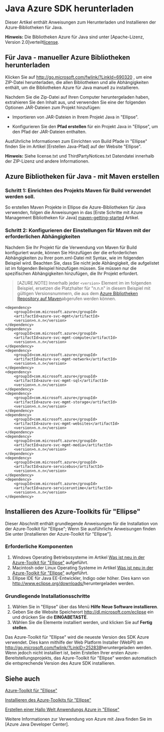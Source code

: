 <properties 
    pageTitle="Java Azure SDK herunterladen" 
    description="Erfahren Sie, wie dem Azure SDK für Java, mit der Azure-Toolkit für Ellipse für Maven Projekte und grundlegende Installationsschritte vorgesehenen Beispielcode herunterladen." 
    services="" 
    documentationCenter="java" 
    authors="rmcmurray" 
    manager="wpickett" 
    editor=""/>

<tags 
    ms.service="multiple" 
    ms.workload="na" 
    ms.tgt_pltfrm="multiple" 
    ms.devlang="Java" 
    ms.topic="article" 
    ms.date="08/11/2016" 
    ms.author="robmcm"/>

# <a name="download-the-azure-sdk-for-java"></a>Java Azure SDK herunterladen

Dieser Artikel enthält Anweisungen zum Herunterladen und Installieren der Azure-Bibliotheken für Java.

**Hinweis:** Die Bibliotheken Azure für Java sind unter [Apache-Lizenz, Version 2.0]verteilt[license].

## <a name="azure-libraries-for-java---manual-download"></a>Für Java - manueller Azure Bibliotheken herunterladen

Klicken Sie auf <http://go.microsoft.com/fwlink/?LinkId=690320> , um eine ZIP-Datei herunterladen, die allen Bibliotheken und alle Abhängigkeiten enthält, um die Bibliotheken Azure für Java manuell zu installieren.

Nachdem Sie die Zip-Datei auf Ihren Computer heruntergeladen haben, extrahieren Sie den Inhalt aus, und verwenden Sie eine der folgenden Optionen JAR-Dateien zum Projekt hinzufügen:

* Importieren von JAR-Dateien in Ihrem Projekt Java in "Ellipse".

* Konfigurieren Sie den **Pfad erstellen** für ein Projekt Java in "Ellipse", um den Pfad der JAR-Dateien enthalten.

Ausführliche Informationen zum Einrichten von Build Pfade in "Ellipse" finden Sie im Artikel [Erstellen Java-Pfad] auf der Website "Ellipse".

**Hinweis:** Siehe license.txt und ThirdPartyNotices.txt Datendatei innerhalb der ZIP-Lizenz und andere Informationen.

## <a name="azure-libraries-for-java---building-with-maven"></a>Azure Bibliotheken für Java - mit Maven erstellen

### <a name="step-1---set-up-your-project-to-use-maven-for-build"></a>Schritt 1: Einrichten des Projekts Maven für Build verwendet werden soll.

So erstellen Maven Projekte in Ellipse die Azure-Bibliotheken für Java verwenden, folgen die Anweisungen in das [Erste Schritte mit Azure Management Bibliotheken für Java] [ maven-getting-started] Artikel. 

### <a name="step-2---configure-your-maven-settings-with-the-requisite-dependencies"></a>Schritt 2: Konfigurieren der Einstellungen für Maven mit der erforderlichen Abhängigkeiten

Nachdem Sie Ihr Projekt für die Verwendung von Maven für Build konfiguriert wurde, können Sie Hinzufügen der die erforderlichen Abhängigkeiten zu Ihrer pom.xml-Datei mit Syntax, wie im folgenden Beispiel wird. Beachten Sie, dass Sie nicht jede Abhängigkeit, die aufgelistet ist im folgenden Beispiel hinzufügen müssen. Sie müssen nur die spezifischen Abhängigkeiten hinzufügen, die Ihr Projekt erfordert.

> [AZURE.NOTE] Innerhalb jeder `<version>` Element im im folgenden Beispiel, ersetzen die Platzhalter für "n.n.n" in diesem Beispiel mit gültigen Versionsnummern, die aus dem [Azure Bibliotheken Repository auf Maven]abgerufen werden können.

    <dependency>
        <groupId>com.microsoft.azure</groupId>
        <artifactId>azure-svc-mgmt</artifactId>
        <version>n.n.n</version>
    </dependency>
    <dependency>
        <groupId>com.microsoft.azure</groupId>
        <artifactId>azure-svc-mgmt-compute</artifactId>
        <version>n.n.n</version>
    </dependency>
    <dependency>
        <groupId>com.microsoft.azure</groupId>
        <artifactId>azure-svc-mgmt-network</artifactId>
        <version>n.n.n</version>
    </dependency>
    <dependency>
        <groupId>com.microsoft.azure</groupId>
        <artifactId>azure-svc-mgmt-sql</artifactId>
        <version>n.n.n</version>
    </dependency>
    <dependency>
        <groupId>com.microsoft.azure</groupId>
        <artifactId>azure-svc-mgmt-storage</artifactId>
        <version>n.n.n</version>
    </dependency>
    <dependency>
        <groupId>com.microsoft.azure</groupId>
        <artifactId>azure-svc-mgmt-websites</artifactId>
        <version>n.n.n</version>
    </dependency>
    <dependency>
        <groupId>com.microsoft.azure</groupId>
        <artifactId>azure-svc-mgmt-media</artifactId>
        <version>n.n.n</version>
    </dependency>
    <dependency>
        <groupId>com.microsoft.azure</groupId>
        <artifactId>azure-servicebus</artifactId>
        <version>n.n.n</version>
    </dependency>
    <dependency>
        <groupId>com.microsoft.azure</groupId>
        <artifactId>azure-serviceruntime</artifactId>
        <version>n.n.n</version>
    </dependency>

## <a name="installing-the-azure-toolkit-for-eclipse"></a>Installieren des Azure-Toolkits für "Ellipse"

Dieser Abschnitt enthält grundlegende Anweisungen für die Installation von der Azure-Toolkit für "Ellipse"; Wenn Sie ausführliche Anweisungen finden Sie unter [Installieren der Azure-Toolkit für "Ellipse"].

### <a name="prerequisites"></a>Erforderliche Komponenten

1. Windows Operating Betriebssysteme im Artikel [Was ist neu in der Azure-Toolkit für "Ellipse"] aufgeführt.
1. Macintosh oder Linux Operating Systeme im Artikel [Was ist neu in der Azure-Toolkit für "Ellipse"] aufgeführt.
1. Ellipse IDE für Java EE-Entwickler, Indigo oder höher. Dies kann von <http://www.eclipse.org/downloads/>heruntergeladen werden.

### <a name="basic-installation-steps"></a>Grundlegende Installationsschritte

1. Wählen Sie in "Ellipse" über das Menü **Hilfe** **Neue Software installieren**.
1. Geben Sie die Website Speicherort <http://dl.microsoft.com/eclipse> ein und drücken Sie die **EINGABETASTE**.
1. Wählen Sie die Elemente installiert werden, und klicken Sie auf **Fertig stellen**.

Das Azure-Toolkit für "Ellipse" wird die neueste Version des SDK Azure verwendet. Dies kann mithilfe der Web Platform Installer (WebPI) am <http://go.microsoft.com/fwlink/?LinkID=252838>heruntergeladen werden. Wenn jedoch nicht installiert ist, beim Erstellen Ihrer ersten Azure-Bereitstellungsprojekts, das Azure-Toolkit für "Ellipse" werden automatisch die entsprechende Version des Azure SDK installieren.

## <a name="see-also"></a>Siehe auch

[Azure-Toolkit für "Ellipse"]

[Installieren des Azure-Toolkits für "Ellipse"] 

[Erstellen einer Hallo Welt Anwendungs Azure in "Ellipse"]

Weitere Informationen zur Verwendung von Azure mit Java finden Sie im [Azure Java Developer Center].

<!-- URL List -->

[Azure Java-Entwicklercenter]: http://go.microsoft.com/fwlink/?LinkID=699547
[Azure Bibliotheken Repository auf Maven]: http://go.microsoft.com/fwlink/?LinkID=286274
[Azure-Toolkit für "Ellipse"]: http://go.microsoft.com/fwlink/?LinkID=699529
[Erstellen einer Hallo Welt Anwendungs Azure in "Ellipse"]: http://go.microsoft.com/fwlink/?LinkID=699533
[Installieren des Azure-Toolkits für "Ellipse"]: http://go.microsoft.com/fwlink/?LinkId=699546
[Java-Generator-Pfad]: http://help.eclipse.org/luna/index.jsp?topic=%2Forg.eclipse.jdt.doc.user%2Freference%2Fref-properties-build-path.htm
[license]: http://www.apache.org/licenses/LICENSE-2.0.html
[maven-getting-started]: http://go.microsoft.com/fwlink/?LinkID=622998
[zip-download]: http://go.microsoft.com/fwlink/?LinkId=690320
[Was ist neu in der Azure-Toolkit für "Ellipse"]: http://go.microsoft.com/fwlink/?LinkId=690333
